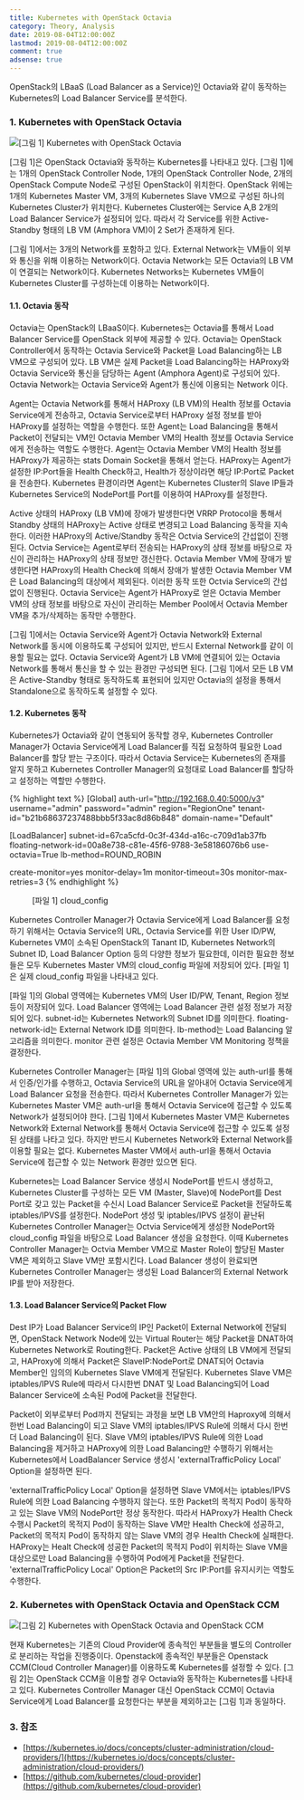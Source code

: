 ```yaml
---
title: Kubernetes with OpenStack Octavia
category: Theory, Analysis
date: 2019-08-04T12:00:00Z
lastmod: 2019-08-04T12:00:00Z
comment: true
adsense: true
---
```


OpenStack의 LBaaS (Load Balancer as a Service)인 Octavia와 같이 동작하는 Kubernetes의 Load Balancer Service를 분석한다.

### 1. Kubernetes with OpenStack Octavia

![[그림 1] Kubernetes with OpenStack Octavia]({{site.baseurl}}/images/theory_analysis/Kubernetes_OpenStack_Octavia/Kubernetes_OpenStack_Octavia.PNG)

[그림 1]은 OpenStack Octavia와 동작하는 Kubernetes를 나타내고 있다. [그림 1]에는 1개의 OpenStack Controller Node, 1개의 OpenStack Controller Node, 2개의 OpenStack Compute Node로 구성된 OpenStack이 위치한다. OpenStack 위에는 1개의 Kubernetes Master VM, 3개의 Kubernetes Slave VM으로 구성된 하나의 Kubernetes Cluster가 위치한다. Kubernetes Cluster에는 Service A,B 2개의 Load Balancer Service가 설정되어 있다. 따라서 각 Service를 위한 Active-Standby 형태의 LB VM (Amphora VM)이 2 Set가 존재하게 된다.

[그림 1]에서는 3개의 Network를 포함하고 있다. External Network는 VM들이 외부와 통신을 위해 이용하는 Network이다. Octavia Network는 모든 Octavia의 LB VM이 연결되는 Network이다. Kubernetes Networks는 Kubernetes VM들이 Kubernetes Cluster를 구성하는데 이용하는 Network이다.

#### 1.1. Octavia 동작

Octavia는 OpenStack의 LBaaS이다. Kubernetes는 Octavia를 통해서 Load Balancer Service를 OpenStack 외부에 제공할 수 있다. Octavia는 OpenStack Controller에서 동작하는 Octavia Service와 Packet을 Load Balancing하는 LB VM으로 구성되어 있다. LB VM은 실제 Packet을 Load Balancing하는 HAProxy와 Octavia Service와 통신을 담당하는 Agent (Amphora Agent)로 구성되어 있다. Octavia Network는 Octavia Service와 Agent가 통신에 이용되는 Network 이다.

Agent는 Octavia Network를 통해서 HAProxy (LB VM)의 Health 정보를 Octavia Service에게 전송하고, Octavia Service로부터 HAProxy 설정 정보를 받아 HAProxy를 설정하는 역할을 수행한다. 또한 Agent는 Load Balancing을 통해서 Packet이 전달되는 VM인 Octavia Member VM의 Health 정보를 Octavia Service에게 전송하는 역할도 수행한다. Agent는 Octavia Member VM의 Health 정보를 HAProxy가 제공하는 stats Domain Socket을 통해서 얻는다. HAProxy는 Agent가 설정한 IP:Port들을 Health Check하고, Health가 정상이라면 해당 IP:Port로 Packet을 전송한다. Kubernetes 환경이라면 Agent는 Kubernetes Cluster의 Slave IP들과 Kubernetes Service의 NodePort를 Port를 이용하여 HAProxy를 설정한다.

Active 상태의 HAProxy (LB VM)에 장애가 발생한다면 VRRP Protocol을 통해서 Standby 상태의 HAProxy는 Active 상태로 변경되고 Load Balancing 동작을 지속한다. 이러한 HAProxy의 Active/Standby 동작은 Octvia Service의 간섭없이 진행된다. Octvia Service는 Agent로부터 전송되는 HAProxy의 상태 정보를 바탕으로 자신이 관리하는 HAProxy의 상태 정보만 갱신한다. Octavia Member VM에 장애가 발생한다면 HAProxy의 Health Check에 의해서 장애가 발생한 Octavia Member VM은 Load Balancing의 대상에서 제외된다. 이러한 동작 또한 Octvia Service의 간섭없이 진행된다. Octavia Service는 Agent가 HAProxy로 얻은 Octavia Member VM의 상태 정보를 바탕으로 자신이 관리하는 Member Pool에서 Octavia Member VM을 추가/삭제하는 동작만 수행한다.

[그림 1]에서는 Octavia Service와 Agent가 Octavia Network와 External Network를 동시에 이용하도록 구성되어 있지만, 반드시 External Network를 같이 이용할 필요는 없다. Octavia Service와 Agent가 LB VM에 연결되어 있는 Octavia Network를 통해서 통신을 할 수 있는 환경만 구성되면 된다. [그림 1]에서 모든 LB VM은 Active-Standby 형태로 동작하도록 표현되어 있지만 Octavia의 설정을 통해서 Standalone으로 동작하도록 설정할 수 있다.

#### 1.2. Kubernetes 동작

Kubernetes가 Octavia와 같이 연동되어 동작할 경우, Kubernetes Controller Manager가 Octavia Service에게 Load Balancer를 직접 요청하여 필요한 Load Balancer를 할당 받는 구조이다. 따라서 Octavia Service는 Kubernetes의 존재를 알지 못하고 Kubernetes Controller Manager의 요청대로 Load Balancer를 할당하고 설정하는 역할만 수행한다.

{% highlight text %}
[Global]
auth-url="http://192.168.0.40:5000/v3"
username="admin"
password="admin"
region="RegionOne"
tenant-id="b21b68637237488bbb5f33ac8d86b848"
domain-name="Default"

[LoadBalancer]
subnet-id=67ca5cfd-0c3f-434d-a16c-c709d1ab37fb
floating-network-id=00a8e738-c81e-45f6-9788-3e58186076b6
use-octavia=True
lb-method=ROUND_ROBIN

create-monitor=yes
monitor-delay=1m
monitor-timeout=30s
monitor-max-retries=3
{% endhighlight %}
<figure>
<figcaption class="caption">[파일 1] cloud_config</figcaption>
</figure>

Kubernetes Controller Manager가 Octavia Service에게 Load Balancer를 요청하기 위해서는 Octavia Service의 URL, Octavia Service를 위한 User ID/PW, Kubernetes VM이 소속된 OpenStack의 Tanant ID, Kubernetes Network의 Subnet ID, Load Balancer Option 등의 다양한 정보가 필요한데, 이러한 필요한 정보들은 모두 Kubernetes Master VM의 cloud_config 파일에 저장되어 있다. [파일 1]은 실제 cloud_config 파일을 나타내고 있다.

[파일 1]의 Global 영역에는 Kubernetes VM의 User ID/PW, Tenant, Region 정보등이 저장되어 있다. Load Balancer 영역에는 Load Balancer 관련 설정 정보가 저장되어 있다. subnet-id는 Kubernetes Network의 Subnet ID를 의미한다. floating-network-id는 External Network ID를 의미한다. lb-method는 Load Balancing 알고리즘을 의미한다. monitor 관련 설정은 Octavia Member VM Monitoring 정책을 결정한다.

Kubernetes Controller Manager는 [파일 1]의 Global 영역에 있는 auth-url를 통해서 인증/인가를 수행하고, Octavia Service의 URL을 알아내어 Octavia Service에게 Load Balancer 요청을 전송한다. 따라서 Kubernetes Controller Manager가 있는 Kubernetes Master VM은 auth-url을 통해서 Octavia Service에 접근할 수 있도록 Network가 설정되어야 한다. [그림 1]에서 Kubernetes Master VM은 Kubernetes Network와 External Network를 통해서 Octavia Service에 접근할 수 있도록 설정된 상태를 나타고 있다. 하지만 반드시 Kubernetes Network와 External Network를 이용할 필요는 없다. Kubernetes Master VM에서 auth-url을 통해서 Octavia Service에 접근할 수 있는 Network 환경만 있으면 된다.

Kubernetes는 Load Balancer Service 생성시 NodePort를 반드시 생성하고, Kubernetes Cluster를 구성하는 모든 VM (Master, Slave)에 NodePort를 Dest Port로 갖고 있는 Packet을 수신시 Load Balancer Service로 Packet을 전달하도록 iptables/IPVS를 설정한다. NodePort 생성 및 iptables/IPVS 설정이 끝난뒤 Kubernetes Controller Manager는 Octvia Service에게 생성한 NodePort와 cloud_config 파일을 바탕으로 Load Balancer 생성을 요청한다. 이때 Kubernetes Controller Manager는 Octvia Member VM으로 Master Role이 할당된 Master VM은 제외하고 Slave VM만 포함시킨다. Load Balancer 생성이 완료되면 Kubernetes Controller Manager는 생성된 Load Balancer의 External Network IP를 받아 저장한다.

#### 1.3. Load Balancer Service의 Packet Flow

Dest IP가 Load Balancer Service의 IP인 Packet이 External Network에 전달되면, OpenStack Network Node에 있는 Virtual Router는 해당 Packet을 DNAT하여 Kubernetes Network로 Routing한다. Packet은 Active 상태의 LB VM에게 전달되고, HAProxy에 의해서 Packet은 SlaveIP:NodePort로 DNAT되어 Octavia Member인 임의의 Kubernetes Slave VM에게 전달된다. Kubernetes Slave VM은 iptables/IPVS Rule에 따라서 다시한번 DNAT 및 Load Balancing되어 Load Balancer Service에 소속된 Pod에 Packet을 전달한다.

Packet이 외부로부터 Pod까지 전달되는 과정을 보면 LB VM안의 Haproxy에 의해서 한번 Load Balancing이 되고 Slave VM의 iptables/IPVS Rule에 의해서 다시 한번더 Load Balancing이 된다. Slave VM의 iptables/IPVS Rule에 의한 Load Balancing을 제거하고 HAProxy에 의한 Load Balancing만 수행하기 위해서는 Kubernetes에서 LoadBalancer Service 생성시 'externalTrafficPolicy Local' Option을 설정하면 된다. 

'externalTrafficPolicy Local' Option을 설정하면 Slave VM에서는 iptables/IPVS Rule에 의한 Load Balancing 수행하지 않는다. 또한 Packet의 목적지 Pod이 동작하고 있는 Slave VM의 NodePort만 정상 동작한다. 따라서 HAProxy가 Health Check 수행시 Packet의 목적지 Pod이 동작하는 Slave VM만 Health Check에 성공하고, Packet의 목적지 Pod이 동작하지 않는 Slave VM의 경우 Health Check에 실패한다. HAProxy는 Healt Check에 성공한 Packet의 목적지 Pod이 위치하는 Slave VM을 대상으로만 Load Balancing을 수행하여 Pod에게 Packet을 전달한다. 'externalTrafficPolicy Local' Option은 Packet의 Src IP:Port를 유지시키는 역할도 수행한다.

### 2. Kubernetes with OpenStack Octavia and OpenStack CCM

![[그림 2] Kubernetes with OpenStack Octavia and OpenStack CCM]({{site.baseurl}}/images/theory_analysis/Kubernetes_OpenStack_Octavia/Kubernetes_OpenStack_Octavia_CCM.PNG)

현재 Kubernetes는 기존의 Cloud Provider에 종속적인 부분들을 별도의 Controller로 분리하는 작업을 진행중이다. Openstack에 종속적인 부분들은 Openstack CCM(Cloud Controller Manager)를 이용하도록 Kubernetes를 설정할 수 있다. [그림 2]는 OpenStack CCM을 이용할 경우 Octavia와 동작하는 Kubernetes를 나타내고 있다. Kubernetes Controller Manager 대신 OpenStack CCM이 Octavia Service에게 Load Balancer를 요청한다는 부분을 제외하고는 [그림 1]과 동일하다.

### 3. 참조

* [https://kubernetes.io/docs/concepts/cluster-administration/cloud-providers/](https://kubernetes.io/docs/concepts/cluster-administration/cloud-providers/)
* [https://github.com/kubernetes/cloud-provider](https://github.com/kubernetes/cloud-provider)
